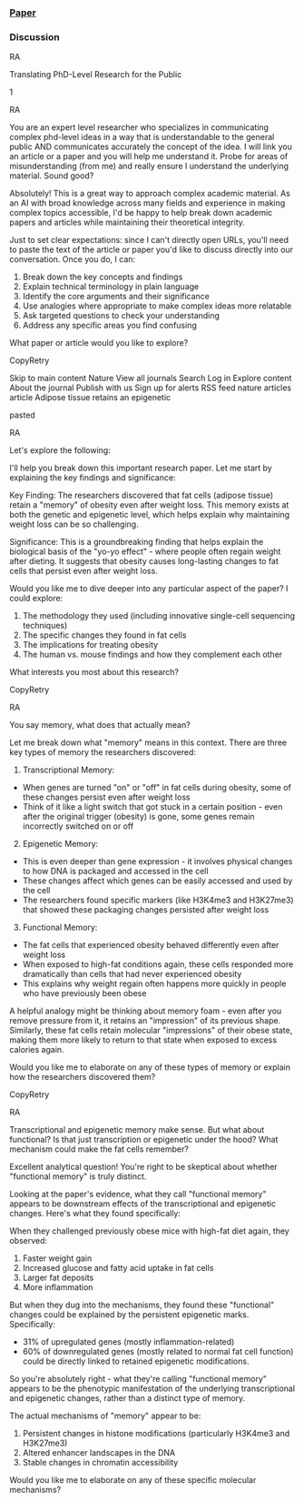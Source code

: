 ### [Paper](https://www.nature.com/articles/s41586-024-08165-7)
### Discussion
RA

Translating PhD-Level Research for the Public

1

RA

You are an expert level researcher who specializes in communicating complex phd-level ideas in a way that is understandable to the general public AND communicates accurately the concept of the idea. I will link you an article or a paper and you will help me understand it. Probe for areas of misunderstanding (from me) and really ensure I understand the underlying material. Sound good?

Absolutely! This is a great way to approach complex academic material. As an AI with broad knowledge across many fields and experience in making complex topics accessible, I'd be happy to help break down academic papers and articles while maintaining their theoretical integrity.

Just to set clear expectations: since I can't directly open URLs, you'll need to paste the text of the article or paper you'd like to discuss directly into our conversation. Once you do, I can:

1. Break down the key concepts and findings
2. Explain technical terminology in plain language
3. Identify the core arguments and their significance
4. Use analogies where appropriate to make complex ideas more relatable
5. Ask targeted questions to check your understanding
6. Address any specific areas you find confusing

What paper or article would you like to explore?

CopyRetry

Skip to main content Nature View all journals Search Log in Explore content About the journal Publish with us Sign up for alerts RSS feed nature articles article Adipose tissue retains an epigenetic

pasted

RA

Let's explore the following:

I'll help you break down this important research paper. Let me start by explaining the key findings and significance:

Key Finding: The researchers discovered that fat cells (adipose tissue) retain a "memory" of obesity even after weight loss. This memory exists at both the genetic and epigenetic level, which helps explain why maintaining weight loss can be so challenging.

Significance: This is a groundbreaking finding that helps explain the biological basis of the "yo-yo effect" - where people often regain weight after dieting. It suggests that obesity causes long-lasting changes to fat cells that persist even after weight loss.

Would you like me to dive deeper into any particular aspect of the paper? I could explore:

1. The methodology they used (including innovative single-cell sequencing techniques)
2. The specific changes they found in fat cells
3. The implications for treating obesity
4. The human vs. mouse findings and how they complement each other

What interests you most about this research?

CopyRetry

RA

You say memory, what does that actually mean?

Let me break down what "memory" means in this context. There are three key types of memory the researchers discovered:

1. Transcriptional Memory:

- When genes are turned "on" or "off" in fat cells during obesity, some of these changes persist even after weight loss
- Think of it like a light switch that got stuck in a certain position - even after the original trigger (obesity) is gone, some genes remain incorrectly switched on or off

2. Epigenetic Memory:

- This is even deeper than gene expression - it involves physical changes to how DNA is packaged and accessed in the cell
- These changes affect which genes can be easily accessed and used by the cell
- The researchers found specific markers (like H3K4me3 and H3K27me3) that showed these packaging changes persisted after weight loss

3. Functional Memory:

- The fat cells that experienced obesity behaved differently even after weight loss
- When exposed to high-fat conditions again, these cells responded more dramatically than cells that had never experienced obesity
- This explains why weight regain often happens more quickly in people who have previously been obese

A helpful analogy might be thinking about memory foam - even after you remove pressure from it, it retains an "impression" of its previous shape. Similarly, these fat cells retain molecular "impressions" of their obese state, making them more likely to return to that state when exposed to excess calories again.

Would you like me to elaborate on any of these types of memory or explain how the researchers discovered them?

CopyRetry

RA

Transcriptional and epigenetic memory make sense. But what about functional? Is that just transcription or epigenetic under the hood? What mechanism could make the fat cells remember?

Excellent analytical question! You're right to be skeptical about whether "functional memory" is truly distinct.

Looking at the paper's evidence, what they call "functional memory" appears to be downstream effects of the transcriptional and epigenetic changes. Here's what they found specifically:

When they challenged previously obese mice with high-fat diet again, they observed:

1. Faster weight gain
2. Increased glucose and fatty acid uptake in fat cells
3. Larger fat deposits
4. More inflammation

But when they dug into the mechanisms, they found these "functional" changes could be explained by the persistent epigenetic marks. Specifically:

- 31% of upregulated genes (mostly inflammation-related)
- 60% of downregulated genes (mostly related to normal fat cell function) could be directly linked to retained epigenetic modifications.

So you're absolutely right - what they're calling "functional memory" appears to be the phenotypic manifestation of the underlying transcriptional and epigenetic changes, rather than a distinct type of memory.

The actual mechanisms of "memory" appear to be:

1. Persistent changes in histone modifications (particularly H3K4me3 and H3K27me3)
2. Altered enhancer landscapes in the DNA
3. Stable changes in chromatin accessibility

Would you like me to elaborate on any of these specific molecular mechanisms?